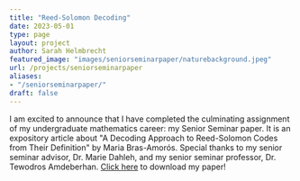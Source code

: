 ```yaml
---
title: "Reed-Solomon Decoding"
date: 2023-05-01
type: page
layout: project
author: Sarah Helmbrecht
featured_image: "images/seniorseminarpaper/naturebackground.jpeg"
url: /projects/seniorseminarpaper
aliases:
- "/seniorseminarpaper/"
draft: false
---
```


I am excited to announce that I have completed the culminating assignment of my undergraduate mathematics career: my Senior Seminar paper. It is an expository article about "A Decoding Approach to Reed-Solomon Codes from Their Definition" by Maria Bras-Amorós. Special thanks to my senior seminar advisor, Dr. Marie Dahleh, and my senior seminar professor, Dr. Tewodros Amdeberhan. [Click here](/docs/seniorseminarpaper/seniorseminarpaper.pdf) to download my paper!
